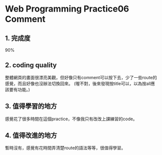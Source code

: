 Web Programming Practice06 Comment
===

## 1. 完成度
90%

## 2. coding quality
整體網頁的畫面很漂亮美觀，但好像只有comment可以按下去，少了一些route的感覺，而且好像也沒辦法切換回來。
(喔不對，後來發現按title可以，以為按all應該要有功能。)


## 3. 值得學習的地方
感覺花了很多時間在這個practice，不像我只有改改上課練習的code。

## 4. 值得改進的地方
暫時沒有，感覺有花時間弄清楚route的語法等等，很值得學習。


